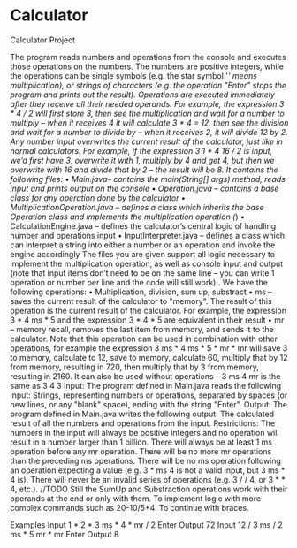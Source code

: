 # Calculator
Calculator Project

The program reads numbers and operations from the console and executes those operations on the numbers. 
The numbers are positive integers, while the operations can be single symbols (e.g. the star symbol '*' means multiplication), or strings of characters 
(e.g. the operation "Enter" stops the program and prints out the result).
Operations are executed immediately after they receive all their needed operands. For example, the expression 3 * 4 / 2 will first store 3, 
then see the multiplication and wait for a number to multiply – when it receives 4 it will calculate 3 * 4 = 12, 
then see the division and wait for a number to divide by – when it receives 2, it will divide 12 by 2.
Any number input overwrites the current result of the calculator, just like in normal calculators. 
For example, if the expression 3 1 * 4 16 / 2 is input, we’d first have 3, overwrite it with 1, multiply by 4 and get 4, 
but then we overwrite with 16 and divide that by 2 – the result will be 8.
It contains the following files:
    • Main.java– contains the main(String[] args) method, reads input and prints output on the console
    • Operation.java – contains a base class for any operation done by the calculator
    • MultiplicationOperation.java – defines a class which inherits the base Operation class and implements the multiplication operation (*)
    • CalculationEngine.java – defines the calculator’s central logic of handling number and operations input
    • InputInterpreter.java – defines a class which can interpret a string into either a number or an operation and invoke the engine accordingly
      The files you are given support all logic necessary to implement the multiplication operation, 
      as well as console input and output (note that input items don’t need to be on the same line – you can write 1 operation or number per line and the code will still work) .
We have the following operations:
    • Multiplication, division, sum up, substract
    • ms – saves the current result of the calculator to "memory". The result of this operation is the current result of the calculator. 
    For example, the expression 3 * 4 ms * 5 and the expression 3 * 4 * 5 are equivalent in their result
    • mr – memory recall, removes the last item from memory, and sends it to the calculator. Note that this operation can be used in combination with other operations, 
    for example the expression 3 ms * 4 ms * 5 * mr * mr will save 3 to memory, calculate to 12, save to memory, calculate 60, multiply that by 12 from memory, 
    resulting in 720, then multiply that by 3 from memory, resulting in 2160. It can also be used without operations –  3 ms 4 mr is the same as 3 4 3
Input:  The program defined in Main.java reads the following input:
      Strings, representing numbers or operations, separated by spaces (or new lines, or any "blank" space), ending with the string "Enter".
Output: The program defined in Main.java writes the following output: The calculated result of all the numbers and operations from the input.
Restrictions: The numbers in the input will always be positive integers and no operation will result in a number larger than 1 billion.
There will always be at least 1 ms operation before any mr operation. There will be no more mr operations than the preceding ms operations. 
There will be no ms operation following an operation expecting a value (e.g. 3 * ms 4 is not a valid input, but 3 ms * 4 is). 
There will never be an invalid series of operations (e.g. 3 / / 4, or 3 * * 4, etc.). 
//TODO Still the SumUp and Substraction operations work with their operands at the end or only with them. To implement logic with more complex commands such as  20-10/5+4. 
To continue with braces.

Examples
Input   1 * 2 * 3 ms * 4 * mr / 2 Enter
Output 72
Input  12 / 3 ms / 2 ms * 5 mr * mr Enter
Output  8
